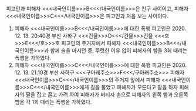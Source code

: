 피고인과 피해자 <<<내국인이름>>>B<<</내국인이름>>>은 친구 사이이고, 피해자 <<<내국인이름>>>C<<</내국인이름>>>은 피고인과 처음 보는 사이이다.
1. 피해자 <<<내국인이름>>>B<<</내국인이름>>>에 대한 폭행
피고인은 2020. 12. 13. 20:40경 부산 사하구 <<<건물>>>D<<</건물>>>건물 <<<호>>>E<<</호>>>호 피고인의 주거지에서 피해자 <<<내국인이름>>>B<<</내국인이름>>>과 함께 술을 마시던 중, 뚜렷한 이유 없이 피해자의 뺨을 3회 때리는 폭행을 가하였다.
2. 피해자 <<<내국인이름>>>C<<</내국인이름>>>에 대한 폭행
피고인은 2020. 12. 13. 21:10경 부산 사하구 <<<구아래주소>>>F<<</구아래주소>>> 피해자 <<<내국인이름>>>C<<</내국인이름>>>의 주거지 앞에서 피해자 <<<내국인이름>>>C<<</내국인이름>>>에게 길을 물었고 피해자가 모른다고 말을 하자 피해자의 팔을 잡고 끌고 가려 하여 피해자가 버티자 손으로 피해자의 왼쪽 뺨과 오른쪽 뺨을 각 1회 때리는 폭행을 가하였다.
